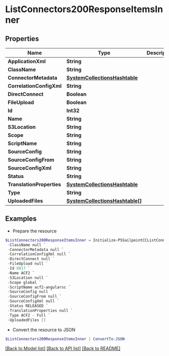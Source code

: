 # ListConnectors200ResponseItemsInner
## Properties

Name | Type | Description | Notes
------------ | ------------- | ------------- | -------------
**ApplicationXml** | **String** |  | [optional] 
**ClassName** | **String** |  | [optional] 
**ConnectorMetadata** | [**SystemCollectionsHashtable**](.md) |  | [optional] 
**CorrelationConfigXml** | **String** |  | [optional] 
**DirectConnect** | **Boolean** |  | [optional] 
**FileUpload** | **Boolean** |  | [optional] 
**Id** | **Int32** |  | [optional] 
**Name** | **String** |  | [optional] 
**S3Location** | **String** |  | [optional] 
**Scope** | **String** |  | [optional] 
**ScriptName** | **String** |  | [optional] 
**SourceConfig** | **String** |  | [optional] 
**SourceConfigFrom** | **String** |  | [optional] 
**SourceConfigXml** | **String** |  | [optional] 
**Status** | **String** |  | [optional] 
**TranslationProperties** | [**SystemCollectionsHashtable**](.md) |  | [optional] 
**Type** | **String** |  | [optional] 
**UploadedFiles** | [**SystemCollectionsHashtable[]**](SystemCollectionsHashtable.md) |  | [optional] 

## Examples

- Prepare the resource
```powershell
$ListConnectors200ResponseItemsInner = Initialize-PSSailpointCCListConnectors200ResponseItemsInner  -ApplicationXml null `
 -ClassName null `
 -ConnectorMetadata null `
 -CorrelationConfigXml null `
 -DirectConnect null `
 -FileUpload null `
 -Id 8017 `
 -Name ACF2 `
 -S3Location null `
 -Scope global `
 -ScriptName acf2-angularsc `
 -SourceConfig null `
 -SourceConfigFrom null `
 -SourceConfigXml null `
 -Status RELEASED `
 -TranslationProperties null `
 -Type ACF2 - Full `
 -UploadedFiles []
```

- Convert the resource to JSON
```powershell
$ListConnectors200ResponseItemsInner | ConvertTo-JSON
```

[[Back to Model list]](../README.md#documentation-for-models) [[Back to API list]](../README.md#documentation-for-api-endpoints) [[Back to README]](../README.md)

